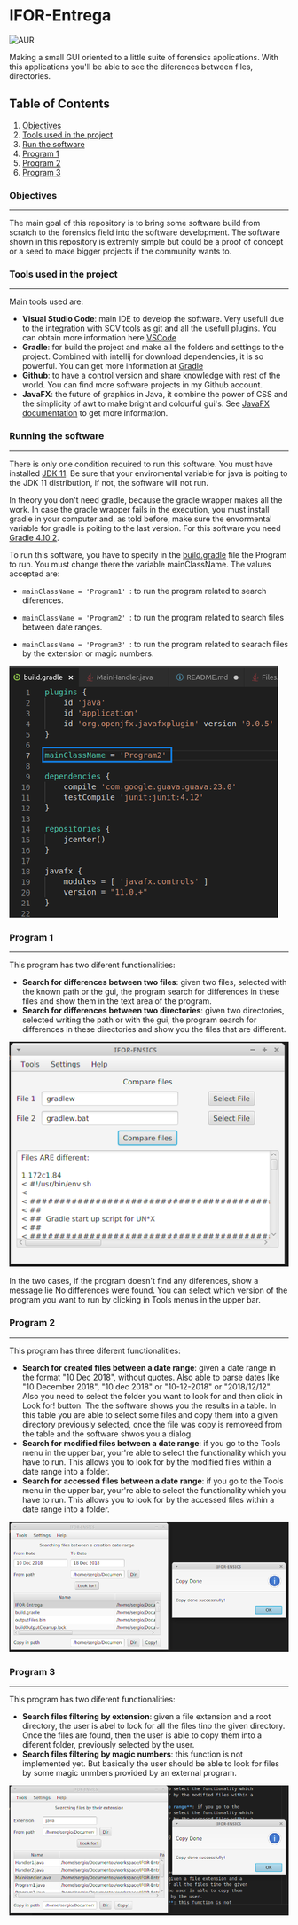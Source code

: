 # IFOR-Entrega

![AUR](https://img.shields.io/aur/license/yaourt.svg)

Making a small GUI oriented to a little suite of forensics applications. With this applications you'll be able to see the diferences between files, directories.

## Table of Contents

1. [Objectives](#-objectives)
2. [Tools used in the project](#-tools-used-in-the-project)
3. [Run the software](#-running-the-software)
4. [Program 1](#-program-1)
5. [Program 2](#-program-2)
6. [Program 3](#-program-3)

### Objectives
---
The main goal of this repository is to bring some software build from scratch to the forensics field into the software development. The software shown in this repository is extremly simple but could be a proof of concept or a seed to make bigger projects if the community wants to. 

### Tools used in the project
---

Main tools used are:

- **Visual Studio Code**: main IDE to develop the software. Very usefull due to the integration with SCV tools as git and all the usefull plugins. You can obtain more information here [VSCode](https://code.visualstudio.com/)
- **Gradle**: for build the project and make all the folders and settings to the project. Combined with intellij for download dependencies, it is so powerful. You can get more information at [Gradle](https://gradle.org/)
- **Github**: to have a control version and share knowledge with rest of the world. You can find more software projects in my Github account. 
- **JavaFX**: the future of graphics in Java, it combine the power of CSS and the simplicity of awt to make bright and colourful gui's. See [JavaFX documentation](https://www.oracle.com/technetwork/java/javafx/documentation/index.html) to get more information. 

### Running the software
---

There is only one condition required to run this software. You must have installed [JDK 11](https://www.oracle.com/technetwork/java/javase/downloads/jdk11-downloads-5066655.html). Be sure that your enviromental variable for java is poiting to the JDK 11 distribution, if not, the software will not run. 

In theory you don't need gradle, because the gradle wrapper makes all the work. In case the gradle wrapper fails in the execution, you must install gradle in your computer and, as told before, make sure the envormental variable for gradle is poiting to the last version. For this software you need [Gradle 4.10.2](https://gradle.org/next-steps/?version=4.10.2&format=all). 

To run this software, you have to specify in the [build.gradle](build.gradle) file the Program to run. You must change there the variable mainClassName. The values accepted are:

- ```mainClassName = 'Program1' ```: to run the program related to search diferences.

- ```mainClassName = 'Program2' ```: to run the program related to search files between date ranges. 

- ```mainClassName = 'Program3' ```: to run the program related to searach files by the extension or magic numbers. 

![Build.gradle file](readmeDocs/build.png "Build.gradle file configuration")

### Program 1
---

This program has two diferent functionalities:
- **Search for differences between two files**: given two files, selected with the known path or the gui, the program search for differences in these files and show them in the text area of the program. 
- **Search for differences between two directories**: given two directories, selected writing the path or with the gui, the program search for differences in these directories and show you the files that are different.

![Example Program 1](readmeDocs/example1.png "Example GUI Program 1")

In the two cases, if the program doesn't find any diferences, show a message lie No differences were found. You can select which version of the program you want to run by clicking in Tools menus in the upper bar. 

### Program 2
---

This program has three diferent functionalities:
- **Search for created files between a date range**: given a date range in the format "10 Dec 2018", without quotes. Also able to parse dates like "10 December 2018", "10 dec 2018" or "10-12-2018" or "2018/12/12". Also you need to select the folder you want to look for and then click in Look for! button. The the software shows you the results in a table. In this table you are able to select some files and copy them into a given directory previously selected, once the file was copy is removeed from the table and the software shwos you a dialog.
- **Search for modified files between a date range**: if you go to the Tools menu in the upper bar, your're able to select the functionality which you have to run. This allows you to look for by the modified files within a date range into a folder. 
- **Search for accessed files between a date range**: if you go to the Tools menu in the upper bar, your're able to select the functionality which you have to run. This allows you to look for by the accessed files within a date range into a folder. 

![Example Program 2](readmeDocs/example2.png "Example GUI Program 2")


### Program 3
---

This program has two diferent functionalities:
- **Search files filtering by extension**: given a file extension and a root directory, the user is abel to look for all the files tino the given directory. Once the files are found, then the user is able to copy them into a diferent folder, previously selected by the user. 
- **Search files filtering by magic numbers**: this function is not implemented yet. But basically the user should be able to look for files by some magic unmbers provided by an external program. 

![Example Program 3](readmeDocs/example3.png "Example GUI Program 3")